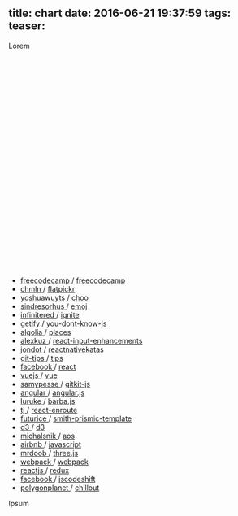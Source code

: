 title: chart
date: 2016-06-21 19:37:59
tags:
teaser:
---

Lorem

<div id="foo"></div>
    

<style>
svg{
    width:100%;
}

text {

}

.axis path,
.axis line {
  fill: none;
  stroke: #000;
  shape-rendering: crispEdges;
}

.line {
  fill: none;
  stroke-width: 1.5px;
}

.label {
  text-anchor: middle;
}

.label rect {
  fill: white;
}

.label-key {
  font-weight: bold;
  text-align: right;
  width: 100px;
}
</style>

<svg width="725" height="600"></svg>

<script src="http://d3js.org/d3.v4.0.0-alpha.9.min.js"></script>

<ul>
    <li>
        <a href="https://github.com/freecodecamp">
            freecodecamp
        </a>
        /
        <a href="https://github.com/freecodecamp/freecodecamp">
            freecodecamp
        </a>
    </li>
    <li>
        <a href="https://github.com/chmln">
            chmln
        </a>
        /
        <a href="https://github.com/chmln/flatpickr">
            flatpickr
        </a>
    </li>
    <li>
        <a href="https://github.com/yoshuawuyts/choo">
            yoshuawuyts
        </a>
        /
        <a href="https://github.com/yoshuawuyts/choo">
            choo
        </a>
    </li>
    <li>
        <a href="https://github.com/sindresorhus">
            sindresorhus
        </a>
        /
        <a href="https://github.com/sindresorhus/emoj">
            emoj
        </a>
    </li>
    <li>
        <a href="https://github.com/infinitered">
            infinitered
        </a>
        /
        <a href="https://github.com/infinitered/ignite">
            ignite
        </a>
    </li>
    <li>
        <a href="https://github.com/getify">
            getify
        </a>
        /
        <a href="https://github.com/getify/you-dont-know-js">
            you-dont-know-js
        </a>
    </li>
    <li>
        <a href="https://github.com/algolia">
            algolia
        </a>
        /
        <a href="https://github.com/algolia/places">
            places
        </a>
    </li>
    <li>
        <a href="https://github.com/alexkuz">
            alexkuz
        </a>
        /
        <a href="https://github.com/alexkuz/react-input-enhancement">
            react-input-enhancements
        </a>
    </li>
    <li>
        <a href="https://github.com/jondot">
            jondot
        </a>
        /
        <a href="https://github.com/jondot/reactnativekatas">
            reactnativekatas
        </a>
    </li>
    <li>
        <a href="https://github.com/git-tips">
            git-tips
        </a>
        /
        <a href="https://github.com/git-tips/tips">
            tips
        </a>
    </li>
    <li>
        <a href="https://github.com/facebook">
            facebook
        </a>
        /
        <a href="https://github.com/facebook/react">
            react
        </a>
    </li>
    <li>
        <a href="https://github.com/vuejs">
            vuejs
        </a>
        /
        <a href="https://github.com/vuejs/vue">
            vue
        </a>
    </li>
    <li>
        <a href="https://github.com/samypesse">
            samypesse
        </a>
        /
        <a href="https://github.com/samypesse/gitkit-js">
            gitkit-js
        </a>
    </li>
    <li>
        <a href="https://github.com/angular">
            angular
        </a>
        /
        <a href="https://github.com/angular/angular.js">
            angular.js
        </a>
    </li>
    <li>
        <a href="https://github.com/luruke">
            luruke
        </a>
        /
        <a href="https://github.com/luruke/barba.js">
            barba.js
        </a>
    </li>
    <li>
        <a href="https://github.com/tj">
            tj
        </a>
        /
        <a href="https://github.com/tj/react-enroute">
            react-enroute
        </a>
    </li>
    <li>
        <a href="https://github.com/futurice">
            futurice
        </a>
        /
        <a href="https://github.com/futurice/metalsmith-prismic-templatmetal">
            smith-prismic-template
        </a>
    </li>
    <li>
        <a href="https://github.com/d3">
            d3
        </a>
        /
        <a href="https://github.com/d3/d3">
            d3
        </a>
    </li>
    <li>
        <a href="https://github.com/michalsnik">
            michalsnik
        </a>
        /
        <a href="https://github.com/michalsnik/aos">
            aos
        </a>
    </li>
    <li>
        <a href="https://github.com/airbnb">
            airbnb
        </a>
        /
        <a href="https://github.com/airbnb/javascript">
            javascript
        </a>
    </li>
    <li>
        <a href="https://github.com/mrdoob">
            mrdoob
        </a>
        /
        <a href="https://github.com/mrdoob/three.js">
            three.js
        </a>
    </li>
    <li>
        <a href="https://github.com/webpack">
            webpack
        </a>
        /
        <a href="https://github.com/webpack/webpack">
            webpack
        </a>
    </li>
    <li>
        <a href="https://github.com/reactjs">
            reactjs
        </a>
        /
        <a href="https://github.com/reactjs/redux">
            redux
        </a>
    </li>
    <li>
        <a href="https://github.com/facebook">
            facebook
        </a>
        /
        <a href="https://github.com/facebook/jscodeshift">
            jscodeshift
        </a>
    </li>
    <li>
        <a href="https://github.com/polygonplanet">
            polygonplanet
        </a>
        /
        <a href="https://github.com/polygonplanet/chillout">
            chillout
        </a>
    </li>
</ul>


Ipsum